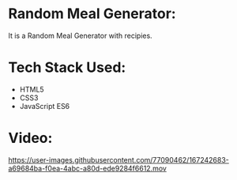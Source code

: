 # Random Meal Generator:
  It is a Random Meal Generator with recipies.
  
# Tech Stack Used:
- HTML5
- CSS3
- JavaScript ES6

# Video:

https://user-images.githubusercontent.com/77090462/167242683-a69684ba-f0ea-4abc-a80d-ede9284f6612.mov
